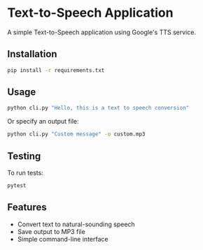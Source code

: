 # Text-to-Speech Application

A simple Text-to-Speech application using Google's TTS service.

## Installation

```bash
pip install -r requirements.txt
```

## Usage

```bash
python cli.py "Hello, this is a text to speech conversion"
```

Or specify an output file:

```bash
python cli.py "Custom message" -o custom.mp3
```

## Testing

To run tests:

```bash
pytest
```

## Features

- Convert text to natural-sounding speech
- Save output to MP3 file
- Simple command-line interface
